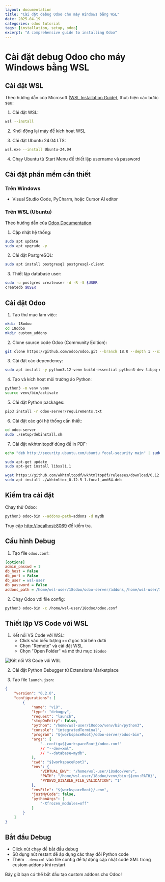 ```yaml
---
layout: documentation
title: "Cài đặt debug Odoo cho máy Windows bằng WSL"
date: 2025-04-19
categories: odoo tutorial
tags: [installation, setup, odoo]
excerpt: "A comprehensive guide to installing Odoo"
---
```


# Cài đặt debug Odoo cho máy Windows bằng WSL

## Cài đặt WSL

Theo hướng dẫn của Microsoft ([WSL Installation Guide](https://learn.microsoft.com/en-us/windows/wsl/install)), thực hiện các bước sau:

1. Cài đặt WSL:
```bash
wsl --install
```

2. Khởi động lại máy để kích hoạt WSL

3. Cài đặt Ubuntu 24.04 LTS:
```bash
wsl.exe --install Ubuntu-24.04
```

4. Chạy Ubuntu từ Start Menu để thiết lập username và password

## Cài đặt phần mềm cần thiết

### Trên Windows
- Visual Studio Code, PyCharm, hoặc Cursor AI editor

### Trên WSL (Ubuntu)
Theo hướng dẫn của [Odoo Documentation](https://www.odoo.com/documentation/18.0/administration/on_premise/source.html)

1. Cập nhật hệ thống:
```bash
sudo apt update
sudo apt upgrade -y
```

2. Cài đặt PostgreSQL:
```bash
sudo apt install postgresql postgresql-client
```

3. Thiết lập database user:
```bash
sudo -u postgres createuser -d -R -S $USER
createdb $USER
```

## Cài đặt Odoo

1. Tạo thư mục làm việc:
```bash
mkdir 18odoo
cd 18odoo
mkdir custom_addons
```

2. Clone source code Odoo (Community Edition):
```bash
git clone https://github.com/odoo/odoo.git --branch 18.0 --depth 1 --single-branch odoo-server
```

3. Cài đặt các dependency:
```bash
sudo apt install -y python3.12-venv build-essential python3-dev libpq-dev libsasl2-dev libldap2-dev
```

4. Tạo và kích hoạt môi trường ảo Python:
```bash
python3 -m venv venv
source venv/bin/activate
```

5. Cài đặt Python packages:
```bash
pip3 install -r odoo-server/requirements.txt
```

6. Cài đặt các gói hệ thống cần thiết:
```bash
cd odoo-server
sudo ./setup/debinstall.sh
```

7. Cài đặt wkhtmltopdf dùng để in PDF:
```bash
echo "deb http://security.ubuntu.com/ubuntu focal-security main" | sudo tee /etc/apt/sources.list.d/focal-security.list

sudo apt-get update
sudo apt-get install libssl1.1

wget https://github.com/wkhtmltopdf/wkhtmltopdf/releases/download/0.12.5/wkhtmltox_0.12.5-1.focal_amd64.deb
sudo apt install ./wkhtmltox_0.12.5-1.focal_amd64.deb
```

## Kiểm tra cài đặt

Chạy thử Odoo:
```bash
python3 odoo-bin --addons-path=addons -d mydb
```

Truy cập [http://localhost:8069](http://localhost:8069) để kiểm tra.

## Cấu hình Debug

1. Tạo file `odoo.conf`:

```ini
[options]
admin_passwd = 1
db_host = False
db_port = False
db_user = wsl-user
db_password = False
addons_path = /home/wsl-user/18odoo/odoo-server/addons,/home/wsl-user/18odoo/custom_addons
```

2. Chạy Odoo với file config:
```bash
python3 odoo-bin -c /home/wsl-user/18odoo/odoo.conf
```

## Thiết lập VS Code với WSL

1. Kết nối VS Code với WSL:
   - Click vào biểu tượng `><` ở góc trái bên dưới
   - Chọn "Remote" và cài đặt WSL
   - Chọn "Open Folder" và mở thư mục `18odoo`

![Kết nối VS Code với WSL](/vscode_connect_wsl.png)

2. Cài đặt Python Debugger từ Extensions Marketplace

3. Tạo file `launch.json`:

```json
{
    "version": "0.2.0",
    "configurations": [
        {
            "name": "v18",
            "type": "debugpy",
            "request": "launch",
            "stopOnEntry": false,
            "python": "/home/wsl-user/18odoo/venv/bin/python3",
            "console": "integratedTerminal",
            "program": "${workspaceRoot}/odoo-server/odoo-bin",
            "args": [
                "--config=${workspaceRoot}/odoo.conf"
                // "--dev=xml",
                // "--database=mydb",
            ],
            "cwd": "${workspaceRoot}",
            "env": {
                "VIRTUAL_ENV": "/home/wsl-user/18odoo/venv",
                "PATH": "/home/wsl-user/18odoo/venv/bin:${env:PATH}",
                "PYDEVD_DISABLE_FILE_VALIDATION": "1"
            },
            "envFile": "${workspaceRoot}/.env",
            "justMyCode": false,
            "pythonArgs": [
                "-Xfrozen_modules=off"
            ]
        }
    ]
}
```

## Bắt đầu Debug

- Click nút chạy để bắt đầu debug
- Sử dụng nút restart để áp dụng các thay đổi Python code
- Thêm `--dev=xml` vào file config để tự động cập nhật code XML trong custom addons khi restart

Bây giờ bạn có thể bắt đầu tạo custom addons cho Odoo!